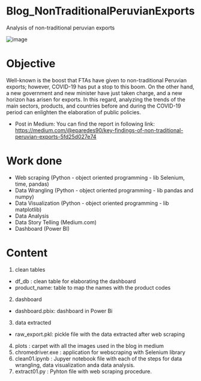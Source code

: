 # Blog_NonTraditionalPeruvianExports
 Analysis of non-traditional peruvian exports

![image](https://user-images.githubusercontent.com/73708363/235774530-d4a48180-f7d2-44d8-aef4-a0e83856f730.png)


# Objective
Well-known is the boost that FTAs have given to non-traditional Peruvian exports; however, COVID-19 has put a stop to this boom. On the other hand, a new government and new minister have just taken charge, and a new horizon has arisen for exports. In this regard, analyzing the trends of the main sectors, products, and countries before and during the COVID-19 period can enlighten the elaboration of public policies.

* Post in Medium: You can find the report in following link: 
https://medium.com/@eparedes90/key-findings-of-non-traditional-peruvian-exports-5fd25d027e74

# Work done
- Web scraping (Python - object oriented programming - lib Selenium, time, pandas)
- Data Wrangling (Python - object oriented programming - lib pandas and numpy)
- Data Visualization (Python - object oriented programming - lib matplotlib)
- Data Analysis 
- Data Story Telling (Medium.com)
- Dashboard (Power BI)


# Content
1. clean tables
 * df_db : clean table for elaborating the dashboard
 * product_name: table to map the names with the product codes
2. dashboard
 * dashboard.pbix: dashboard in Power Bi
3. data extracted
 * raw_export.pkl: pickle file with the data extracted after web scraping
4. plots : carpet with all the images used in the blog in medium
5. chromedriver.exe : application for webscraping with Selenium library
6. clean01.ipynb : Jupyer notebook file with each of the steps for data wrangling, data visualization anda data analysis.
7. extract01.py : Pyhton file with web scraping procedure.

